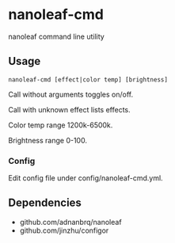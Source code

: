 # nanoleaf-cmd
nanoleaf command line utility

## Usage

```
nanoleaf-cmd [effect|color temp] [brightness]
```

Call without arguments toggles on/off.

Call with unknown effect lists effects.

Color temp range 1200k-6500k.

Brightness range 0-100.

### Config

Edit config file under config/nanoleaf-cmd.yml.

## Dependencies

-	github.com/adnanbrq/nanoleaf
-	github.com/jinzhu/configor
